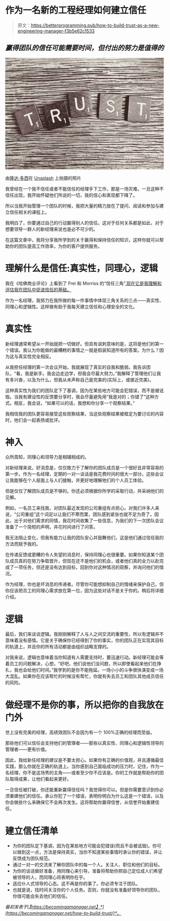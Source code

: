# 作为一名新的工程经理如何建立信任

> 原文：<https://betterprogramming.pub/how-to-build-trust-as-a-new-engineering-manager-f3b5e62c1533>

## *赢得团队的信任可能需要时间，但付出的努力是值得的*

![](img/7d5deaeca6323ecb0745ed63a54c375f.png)

由[隆达·多西](https://unsplash.com/@thirtyspoke?utm_source=unsplash&utm_medium=referral&utm_content=creditCopyText)在 [Unsplash](https://unsplash.com/s/photos/trust?utm_source=unsplash&utm_medium=referral&utm_content=creditCopyText) 上拍摄的照片

我曾经在一个我不信任或者不能信任的经理手下工作，那是一场灾难。一旦这种不信任出现，我开始怀疑他们所说的一切，我的信心和表现都下降了。

所以当我开始管理一个团队的时候，我把大量的精力放在了提问、阅读和参加与建立信任相关的课程上。

我明白了，你要通过自己的行动赢得别人的信任。这对于任何关系都是如此，对于想要领导一群人的新经理来说也是必不可少的。

在这篇文章中，我将分享我所学到的关于赢得和保持信任的知识，这样你就可以帮助你的团队提高工作效率，为你的客户提供服务。

# 理解什么是信任:真实性，同理心，逻辑

我在《哈佛商业评论》上看到了 Frei 和 Morriss 的“信任三角”[,现在它是我理解和评估我在团队中促进信任的基础。](https://hbr.org/2020/05/begin-with-trust)

作为一名经理，我努力在我所做的每一件事情中体现三角关系的三点——真实性、同理心和逻辑性。这样做有助于我每天建立信任和心理安全的文化。

# 真实性

新经理通常希望从一开始就把一切做好。但具有讽刺意味的是，这将是他们的第一个错误。我认为你能做的最糟糕的事情之一就是假装知道所有的答案。为什么？因为这与真实性完全相反。

从我担任经理的第一次会议开始，我就展现了真实的自我和脆弱。我告诉团队，“看，我是新手。我会边走边学，但我会尽最大努力。”我解释了管理他们让我有多兴奋，以及为什么，但我从未声称自己是完美的(实际上，或接近完美)。

这种真实性为我们的团队定下了基调，因为在某些地方可能会犯错误，而不是被诋毁。当我有建设性的反馈要分享时，我会尽量避免用“我是对的；你错了”这种方式。相反，我会说，“如果可以的话，我想和你分享一个观察结果。”

我相信我的团队更容易接受这些观察结果，当这些观察结果被框定为要讨论的内容时，他们会一起表扬或批评。

# 神入

众所周知，同理心和领导力是相辅相成的。

对新经理来说，好消息是，仅仅致力于了解你的团队成员是一个很好且非常容易的第一步。作为一名经理，定期的一对一谈话是我花费时间的很大一部分。这些会议让我能够在个人层面上与人们接触，并更好地理解他们的个人员工体验。

但是仅仅了解团队成员是不够的。你还必须根据你所学的采取行动，并采纳他们的见解。

例如，一名员工来找我，对团队最近发现的公司重组有点担心。对我们许多人来说，“公司重组”这个词足以让我们不寒而栗，团队感到紧张也就不足为奇了。因此，出于对他们需求的同情，我花时间收集了一些信息，为我们的下一次团队会议准备了一个简短的声明，并花时间进行了问答。

我无法阻止变化，但我有能力让我的团队安心并鼓舞他们，这是他们通过信任我的方法而赋予我的。

在传递反馈或更糟的令人失望的消息时，保持同理心也很重要。如果你知道某个团队成员真的在努力争取晋升，但现在还不是他们的机会，或者他们真的全力以赴完成了一项任务，但还是没有达到目标，回到你对这种情况的观察，并询问他们的情况。

作为经理，你也是坏消息的传递者。尽管你可能想抑制自己的情绪来保护自己，但你应该把员工的同理心需求放在第一位，因为这些对话不是关于你的。稍后将详细介绍。

# 逻辑

最后，我们来谈谈逻辑。我刚刚解释了人与人之间交流的重要性，所以有逻辑并不意味着没有感情。它是关于确保你已经得到了你的事实，你的团队正在实现其目标的轨道上，并且你的所有活动都是由组织战略支撑的。

对我来说，逻辑也意味着当你知道有人需要支持时，要迅速行动。新经理可能会等着员工的问题解决，心想，“好吧，他们说他们没问题，所以即使看起来他们在挣扎，我也会给他们时间。”我学到的是你不能拖延。一场小小的斗争很快演变成一场大混乱。如果你在应该帮忙的时候没有帮忙，你就有失去员工和团队其他成员信任的风险。

# 做经理不是你的事，所以把你的自我放在门外

世上没有完美的经理，高绩效团队不会因为有一个 100%正确的经理而受益。

那些他们可以信任会支持他们的管理者——那些以真实性、同理心和逻辑性领导的管理者——更有价值。

因此，我给新任经理的建议是不要太担心。如果你有正确的价值观，并且遵循最佳实践，那么你就在正确的轨道上。当你感到自己面临成功的压力时，记住，作为一名经理，你不是这场秀的主角——或者至少你不应该是。你的工作就是帮助你的团队取得成果，让他们看起来更好。

一旦信任被打破，你还能重新赢得信任吗？我觉得你可以。但是你需要意识到你必须重建他们的信任。承认你犯了一个错误，表明你明白为什么这是一个错误，以及你会做些什么来确保它不会再次发生。这将帮助你赢得信誉，从信誉开始重建信任。

# 建立信任清单

*   为你的团队定下基调，因为在某些地方可能会犯错误(而且不会被诋毁)。你可以做到这一点，方法是保持真实，当你不知道某些事情时承认你的错误，并让反馈成为团队规范。
*   通过一对一的交流来了解你团队中的每一个人。关注人、职位和他们的目标。
*   为你的谈话做好准备，用同理心来引导。准备将帮助你把自己定位成人们希望被领导的人，而同理心将表明你在乎。
*   适应仆人式领导的心态。这不再是你的事了。你必须专注于团队。
*   也就是说，找时间关注你的个人任务。否则，你就没有准备好领导你的团队，你很可能会失去他们的信任。

*最初发表于*[*【https://becomingamanager.net】*](https://becomingamanager.net/how-to-build-trust/)*。*